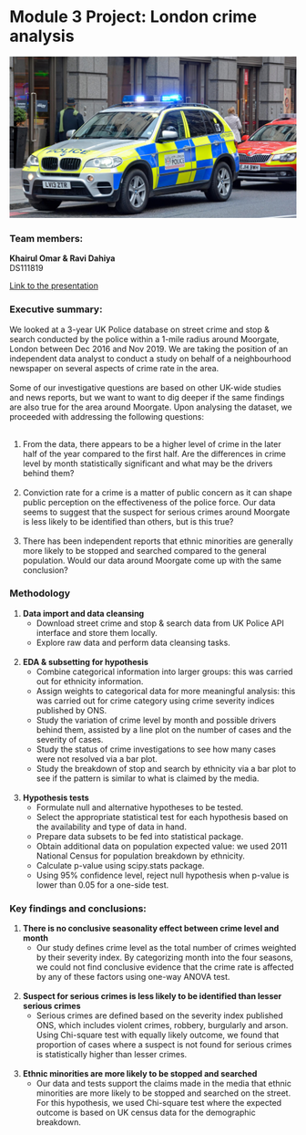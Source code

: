# Module 3 Project: London crime analysis

<img src="images/police.jpg">

### Team members:

**Khairul Omar & Ravi Dahiya**<br>
DS111819

[Link to the presentation](https://docs.google.com/presentation/d/1QqSZVadWWpM4EIte9Vcis7PkQv8eg-UbmgQjNQ4uKyM/edit?usp=sharing)

### Executive summary:

We looked at a 3-year UK Police database on street crime and stop & search conducted by the police within a 1-mile radius around Moorgate, London between Dec 2016 and Nov 2019. We are taking the position of an independent data analyst to conduct a study on behalf of a neighbourhood newspaper on several aspects of crime rate in the area.
<br><br>
Some of our investigative questions are based on other UK-wide studies and news reports, but we want to want to dig deeper if the same findings are also true for the area around Moorgate. Upon analysing the dataset, we proceeded with addressing the following questions:
<br><br>
1. From the data, there appears to be a higher level of crime in the later half of the year compared to the first half. Are the differences in crime level by month statistically significant and what may be the drivers behind them?
<br><br>
2. Conviction rate for a crime is a matter of public concern as it can shape public perception on the effectiveness of the police force. Our data seems to suggest that the suspect for serious crimes around Moorgate is less likely to be identified than others, but is this true?
<br><br>
3. There has been independent reports that ethnic minorities are generally more likely to be stopped and searched compared to the general population. Would our data around Moorgate come up with the same conclusion?

### Methodology

1. **Data import and data cleansing**  
    - Download street crime and stop & search data from UK Police API interface and store them locally.
    - Explore raw data and perform data cleansing tasks.
<br><br>
2. **EDA & subsetting for hypothesis**  
    - Combine categorical information into larger groups: this was carried out for ethnicity information.
    - Assign weights to categorical data for more meaningful analysis: this was carried out for crime category using crime severity indices published by ONS.
    - Study the variation of crime level by month and possible drivers behind them, assisted by a line plot on the number of cases and the severity of cases.
    - Study the status of crime investigations to see how many cases were not resolved via a bar plot.
    - Study the breakdown of stop and search by ethnicity via a bar plot to see if the pattern is similar to what is claimed by the media.
<br><br>
3. **Hypothesis tests**
    - Formulate null and alternative hypotheses to be tested.
    - Select the appropriate statistical test for each hypothesis based on the availability and type of data in hand.
    - Prepare data subsets to be fed into statistical package.
    - Obtain additional data on population expected value: we used 2011 National Census for population breakdown by ethnicity.
    - Calculate p-value using scipy.stats package.
    - Using 95% confidence level, reject null hypothesis when p-value is lower than 0.05 for a one-side test.

### Key findings and conclusions:

1. **There is no conclusive seasonality effect between crime level and month**  
    - Our study defines crime level as the total number of crimes weighted by their severity index. By categorizing month into the four seasons, we could not find conclusive evidence that the crime rate is affected by any of these factors using one-way ANOVA test.
<br><br>
2. **Suspect for serious crimes is less likely to be identified than lesser serious crimes**   
    - Serious crimes are defined based on the severity index published ONS, which includes violent crimes, robbery, burgularly and arson. Using Chi-square test with equally likely outcome, we found that proportion of cases where a suspect is not found for serious crimes is statistically higher than lesser crimes.
<br><br>
3. **Ethnic minorities are more likely to be stopped and searched**  
    - Our data and tests support the claims made in the media that ethnic minorities are more likely to be stopped and searched on the street. For this hypothesis, we used Chi-square test where the expected outcome is based on UK census data for the demographic breakdown.